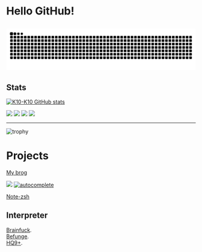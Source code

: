 # Hello GitHub!  

![](https://raw.githubusercontent.com/K10-K10/K10-K10/output/github-contribution-grid-snake.svg)
--- 
## Stats

[![K10-K10 GitHub stats](https://github-readme-stats.vercel.app/api?username=K10-K10&show_icons=true&count_private=true&theme=dark)](https://github.com/anuraghazra/github-readme-stats)

![](http://github-profile-summary-cards.vercel.app/api/cards/repos-per-language?username=K10-K10&theme=2077)
![](http://github-profile-summary-cards.vercel.app/api/cards/most-commit-language?username=K10-K10&theme=2077)
![](http://github-profile-summary-cards.vercel.app/api/cards/stats?username=K10-K10&theme=2077)
![](http://github-profile-summary-cards.vercel.app/api/cards/productive-time?username=K10-K10&theme=2077)


--- 
![trophy](https://github-profile-trophy.vercel.app/?username=K10-K10&theme=nord)

# Projects  
[My brog](https://k10-k10.github.io)  

[![](https://img.shields.io/endpoint?url=https%3A%2F%2Fatcoder-badges.now.sh%2Fapi%2Fatcoder%2Fjson%2FK10k10)](https://atcoder.jp/users/k10k10)
[![autocomplete](https://codeium.com/badges/user/K10K10/autocomplete)](https://codeium.com/profile/k10k10)

[Note-zsh](https://github.com/K10-K10/Note-zsh)

## Interpreter  
[Brainfuck](https://github.com/K10-K10/Brainfuck-interpreter).  
[Befunge](https://github.com/K10-K10/Befunge-interpreter).  
[HQ9+](https://github.com/K10-K10/HQ9x-interpreter).  

